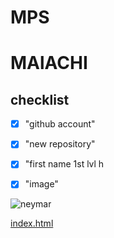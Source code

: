 # MPS
# MAlACHI
<h2>checklist</h2>
<html>
<head>
</head>
<body>

 - [x] "github account"

- [x] "new repository"

- [x] "first name 1st lvl h

- [x] "image"

![neymar](https://www.aljazeera.com/wp-content/uploads/2022/11/2022-11-24T213208Z_1677871239_UP1EIBO1HXXON_RTRMADP_3_SOCCER-WORLDCUP-BRA-SRB-REPORT.jpg?resize=770%2C513&quality=80.pdf)

[index.html](ronaldo)



</body>


  
</html>
